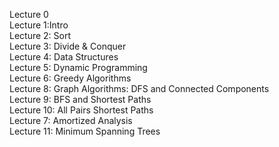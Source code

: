 Lecture 0  
Lecture 1:Intro  
Lecture 2: Sort  
Lecture 3: Divide & Conquer  
Lecture 4: Data Structures  
Lecture 5: Dynamic Programming  
Lecture 6: Greedy Algorithms  
Lecture 8: Graph Algorithms: DFS and Connected Components  
Lecture 9: BFS and Shortest Paths  
Lecture 10: All Pairs Shortest Paths  
Lecture 7: Amortized Analysis  
Lecture 11: Minimum Spanning Trees  
